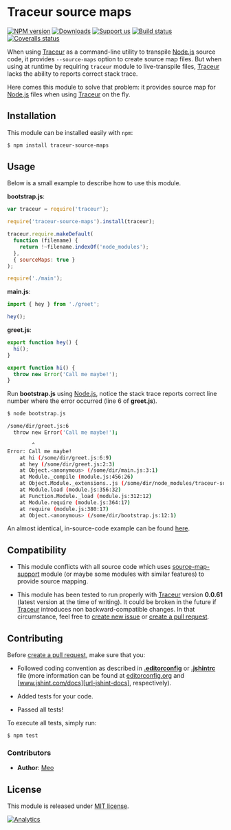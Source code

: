 # Traceur source maps

[![NPM version][img-npm]][url-npm]
[![Downloads][img-downloads]][url-npm]
[![Support us][img-gratipay]][url-gratipay]
[![Build status][img-travis]][url-travis]
[![Coveralls status][img-coveralls]][url-coveralls]

When using [Traceur][url-traceur] as a command-line utility to transpile
[Node.js][url-nodejs] source code, it provides `--source-maps` option to
create source map files. But when using at runtime by requiring `traceur`
module to live-transpile files, [Traceur][url-traceur] lacks the ability
to reports correct stack trace.

Here comes this module to solve that problem: it provides source map for
[Node.js][url-nodejs] files when using [Traceur][url-traceur] on the fly.

## Installation

This module can be installed easily with `npm`:

```sh
$ npm install traceur-source-maps
```

## Usage

Below is a small example to describe how to use this module.

**bootstrap.js**:

```js
var traceur = require('traceur');

require('traceur-source-maps').install(traceur);

traceur.require.makeDefault(
  function (filename) {
    return !~filename.indexOf('node_modules');
  },
  { sourceMaps: true }
);

require('./main');
```

**main.js**:

```js
import { hey } from './greet';

hey();
```

**greet.js**:

```js
export function hey() {
  hi();
}

export function hi() {
  throw new Error('Call me maybe!');
}
```

Run **bootstrap.js** using [Node.js][url-nodejs], notice the stack trace
reports correct line number where the error occurred (line 6 of **greet.js**).

```sh
$ node bootstrap.js

/some/dir/greet.js:6
  throw new Error('Call me maybe!');

        ^
Error: Call me maybe!
    at hi (/some/dir/greet.js:6:9)
    at hey (/some/dir/greet.js:2:3)
    at Object.<anonymous> (/some/dir/main.js:3:1)
    at Module._compile (module.js:456:26)
    at Object.Module._extensions..js (/some/dir/node_modules/traceur-source-maps/node_modules/traceur/src/node/require.js:65:21)
    at Module.load (module.js:356:32)
    at Function.Module._load (module.js:312:12)
    at Module.require (module.js:364:17)
    at require (module.js:380:17)
    at Object.<anonymous> (/some/dir/bootstrap.js:12:1)
```

An almost identical, in-source-code example can be found [here][repo-test-res].

## Compatibility

* This module conflicts with all source code which uses
[source-map-support][url-source-map-support] module (or maybe some modules
with similar features) to provide source mapping.

* This module has been tested to run properly with [Traceur][url-traceur]
version **0.0.61** (latest version at the time of writing). It could be broken
in the future if [Traceur][url-traceur] introduces non backward-compatible
changes. In that circumstance, feel free to [create new issue][url-new-issue]
or [create a pull request][url-pull-request].

## Contributing

Before [create a pull request][url-pull-request], make sure that you:

* Followed coding convention as described in
**[.editorconfig][repo-editorconfig]** or **[.jshintrc][repo-jshintrc]** file
(more information can be found at [editorconfig.org][url-editorconfig] and
[www.jshint.com/docs][url-jshint-docs], respectively).

* Added tests for your code.

* Passed all tests!

To execute all tests, simply run:

    $ npm test

### Contributors

* **Author**: [Meo][url-meoguru]

## License

This module is released under [MIT license][url-license].

[![Analytics][img-ga]][url-ga]

[//]: # (Site URLs)
[url-nodejs]: http://nodejs.org
[url-traceur]: https://github.com/google/traceur-compiler
[url-editorconfig]: http://editorconfig.org
[url-jshint-docs]: http://www.jshint.com/docs

[//]: # (External repository URLs)
[url-source-map-support]: https://github.com/evanw/node-source-map-support

[//]: # (Repository URLs)
[url-new-issue]: https://github.com/meoguru/traceur-source-maps/issues/new
[url-pull-request]: https://github.com/meoguru/traceur-source-maps/pulls
[url-license]: https://github.com/meoguru/traceur-source-maps/blob/master/LICENSE

[//]: # (Repository resources)
[repo-editorconfig]: https://github.com/meoguru/traceur-source-maps/blob/master/.editorconfig
[repo-jshintrc]: https://github.com/meoguru/traceur-source-maps/blob/master/.jshintrc
[repo-test-res]: https://github.com/meoguru/traceur-source-maps/tree/master/test/resources

[//]: # (Repository meta information)
[url-npm]: https://npmjs.org/package/traceur-source-maps
[img-npm]: https://img.shields.io/npm/v/traceur-source-maps.svg?style=flat
[img-downloads]: https://img.shields.io/npm/dm/traceur-source-maps.svg?style=flat
[url-gratipay]: https://gratipay.com/meoguru
[img-gratipay]: https://img.shields.io/gratipay/meoguru.svg?style=flat
[url-travis]: https://travis-ci.org/meoguru/traceur-source-maps
[img-travis]: https://img.shields.io/travis/meoguru/traceur-source-maps.svg?style=flat
[url-coveralls]: https://coveralls.io/r/meoguru/traceur-source-maps
[img-coveralls]: https://img.shields.io/coveralls/meoguru/traceur-source-maps/master.svg?style=flat
[url-ga]: https://github.com/igrigorik/ga-beacon
[img-ga]: https://ga-beacon.appspot.com/UA-54698248-1/traceur-source-maps/readme

[//]: # (Authors and contributors URLs)
[url-meoguru]: http://meo.guru
